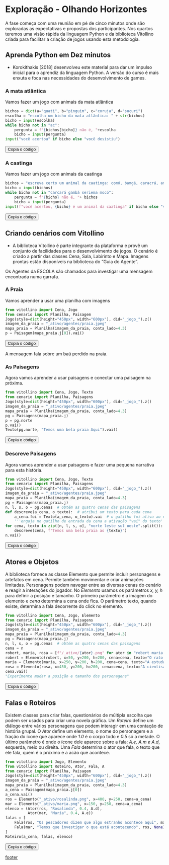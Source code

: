 
# Exploração - Olhando Horizontes

A fase começa com uma reunião em pé de cinco minutos onde são exploradas as expectativas e propostas dos participantes. Nos quartos teremos uma visão rápida da linguagem Python e da biblioteca Vitollino criada para facilitar a criação de jogos usando esta metodologia.

## Aprenda Python em Dez minutos
<a name="py-ten-"></a>
- Korokithakis [2018] desenvolveu este material para dar um impulso inicial para o aprendiz da linguagem Python. A versão do curso é mais enxuta e foca nas necessidades do desenvolvimento de games.
### A mata atlântica

Vamos fazer um jogo com animais da mata atlântica

```python
bichos = dict(a="quati", b="pinguim", c="coruja", d="sucuri")
escolha = "escolha um bicho da mata atlântica: " + str(bichos)
bicho = input(escolha)
while bicho not in "ac":
    pergunta = f"{bichos[bicho]} não é, "+escolha
    bicho = input(pergunta)
input("você acertou" if bicho else "você desistiu")
```
<button class="btn btn-primary" onclick="__copy_clip__(this)">Copia o código</button>
### A caatinga

Vamos fazer um jogo com animais da caatinga

```python
bichos = "escreva certo um animal da caatinga: comó, bamgá, caracrá, amerise."
bicho = input(bichos)
while bicho not in "carcará gambá seriema mocó":
    pergunta = f"{bicho} não é, "+ bichos
    bicho = input(pergunta)
input(f"você acertou, {bicho} é um animal da caatinga" if bicho else "você desistiu")
```
<button class="btn btn-primary" onclick="__copy_clip__(this)">Copia o código</button>

## Criando cenários com Vitollino
<a name="vi-cen-"></a>
- A biblioteca Vitollino é parte integrante da plataforma e provê um conjunto de facilidades para o desenvolvimento de jogos. O cenário é criado a partir das classes Cena, Sala, Labirinto e Mapa. Imagens prontas estão disponíveis na biblioteca do “Guia do Agente”.

Os Agentes da ESCOLA são chamados para investigar uma mensagem encontrada numa garrafa.
### A Praia
Vamos aprender a usar uma planilha com imagens
```python
from vitollino import Cena, Jogo
from cenario import Planilha, Paisagem
Jogo(style=dict(height="450px", width="600px"), did="_jogo_").z()
imagem_da_praia = "_ativo/agentes/praia.jpeg"
mapa_praia = Planilha(imagem_da_praia, conta_lado=4.3)
p = Paisagem(mapa_praia.j[0]).vai()
```
<button class="btn btn-primary" onclick="__copy_clip__(this)">Copia o código</button>

A mensagem fala sobre um baú perdido na praia.
### As Paisagens
Agora vamos aprender a usar paisagens e conectar  uma paisagem na próxima.
```python
from vitollino import Cena, Jogo, Texto
from cenario import Planilha, Paisagens
Jogo(style=dict(height="450px", width="600px"), did="_jogo_").z()
imagem_da_praia = "_ativo/agentes/praia.jpeg"
mapa_praia = Planilha(imagem_da_praia, conta_lado=4.3)
pg = Paisagens(mapa_praia.j)
p = pg.norte
p.vai()
Texto(pg.norte, "Temos uma bela praia Aqui").vai()
```
<button class="btn btn-primary" onclick="__copy_clip__(this)">Copia o código</button>
### Descreve Paisagens
Agora vamos aprender a usar paisagens e fazer uma pequena narrativa para esta história.
```python
from vitollino import Cena, Jogo, Texto
from cenario import Planilha, Paisagens
Jogo(style=dict(height="450px", width="600px"), did="_jogo_").z()
imagem_da_praia = "_ativo/agentes/praia.jpeg"
mapa_praia = Planilha(imagem_da_praia, conta_lado=4.3)
pg = Paisagens(mapa_praia.j)
n, l, s, o = pg.cenas  # obtém as quatro cenas das paisagens
def descreve(a_cena, o_texto):  # atribui um texto para cada cena
    a_cena.foi = Texto(a_cena, o_texto).vai  # o gatilho foi ativa ao entrar
    '''engaja no gatilho de entrada da cena a ativação "vai" do texto'''
for cena, texto in zip([n, l, s, o], "norte leste sul oeste".split()):
    descreve(cena, f"Temos uma bela praia ao {texto}")
n.vai()
```
<button class="btn btn-primary" onclick="__copy_clip__(this)">Copia o código</button>

## Atores e Objetos
<a name="vi-ato-"></a>
A biblioteca fornece as classe Elemento que permite incluir personagens e artefatos em cena.
Permite também movimentar e criar animações limitadas.
Personagens podem navegar entre as diversas cenas do cenário e reagir a interações do jogador.
No *Elemento* usamos os parâmetros *x, y, h* para definir a posição e tamanho.
O primeiro parâmetro é a imagem do elemento e *cena* determina a cena onde fica.
O parâmetro texto, quando existe, determina a fala decorrente do click no elemento.
```python
from vitollino import Cena, Jogo, Elemento
from cenario import Planilha, Paisagens
Jogo(style=dict(height="450px", width="600px"), did="_jogo_").z()
imagem_da_praia = "_ativo/agentes/praia.jpeg"
mapa_praia = Planilha(imagem_da_praia, conta_lado=4.3)
pg = Paisagens(mapa_praia.j)
n, l, s, o = pg.cenas  # obtém as quatro cenas das paisagens
cena = n
robert, maria, rosa = [f"/_ativo/{ator}.png" for ator in "robert maria rosalinda".split()]
robert = Elemento(robert, x=50, y=200, h=200, cena=cena, texto="O rato cientista")
maria = Elemento(maria, x=250, y=200, h=200, cena=cena, texto="A estudante curiosa")
rosa = Elemento(rosa, x=450, y=200, h=200, cena=cena, texto="A cientisata famosa")
cena.vai()
"Experimente mudar a posição e tamanho dos personagens"
```
<button class="btn btn-primary" onclick="__copy_clip__(this)">Copia o código</button>

## Falas e Roteiros
<a name="vi-fal-"></a>
Existem classes para criar falas, questionários de múltipla escolha que podem ser usados para criar uma novela gráfica.
Um *Roteiro* define um diálogo entre vários personagens que podem interagir em uma contação de história grupal.
O *Ator* define um elemento, o nome do personagem e a fração do ícone que aparece onde *1.0* é o corpo todo e *0.5* só a metade.
O último parâmetro é onde o ícone dele aparece sobre a fala: *A.e, A.m e A.d*, esquerda, meio ou direita.
Uma *Fala* determina o ator que fala, o texto que ele fala, quem é o próximo e a acão que acontece.
```python
from vitollino import Jogo, Elemento
from vitollino import Roteiro, Ator, Fala, A
from cenario import Planilha, Paisagem
Jogo(style=dict(height="450px", width="600px"), did="_jogo_").z()
imagem_da_praia = "_ativo/agentes/praia.jpeg"
mapa_praia = Planilha(imagem_da_praia, conta_lado=4.3)
a_cena = Paisagem(mapa_praia.j[0])
a_cena.vai()
ros = Elemento("_ativo/rosalinda.png", x=400, y=250, cena=a_cena)
mar = Elemento("_ativo/maria.png", x=150, y=250, cena=a_cena)
elenco = (Ator(ros, "Rosalinda", 0.4, A.d),
          Ator(mar, "Maria", 0.4, A.e))
falas = [
    Fala(ros, "Os pescadores dizem que algo estranho acontece aqui", mar, None),
    Fala(mar, "Temos que investigar o que está acontecendo", ros, None),
]
Roteiro(a_cena, falas, elenco)
```
<button class="btn btn-primary" onclick="__copy_clip__(this)">Copia o código</button>

[footer](footer.md ':include')